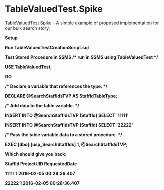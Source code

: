 # TableValuedTest.Spike
TableValuedTest Spike - A simple example of proposed implementation for our bulk search story.

<b>Setup

Run TableValuedTestCreationScript.sql
 
<b>Test Stored Procedure in SSMS<b/>
/* run in SSMS using TableValuedTest */    

USE TableValuedTest;

GO

/* Declare a variable that references the type. */

DECLARE @SearchStaffIdsTVP AS StaffIdTableType;

/* Add data to the table variable. */

INSERT INTO @SearchStaffIdsTVP (StaffId)
    SELECT '11111'

INSERT INTO @SearchStaffIdsTVP (StaffId)
    SELECT '22222'   

/* Pass the table variable data to a stored procedure. */

EXEC [dbo].[usp_SearchStaffIds] 1, @SearchStaffIdsTVP; 

Which should give you back:

StaffId ProjectUID  RequestedDate

11111	  1	          2016-02-05 00:28:36.407

22222	  1	          2016-02-05 00:28:36.407
